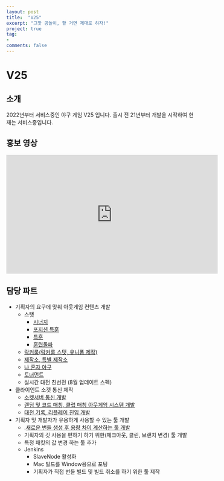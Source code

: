 ```yaml
---
layout: post
title:  "V25"
excerpt: "그깟 공놀이, 할 거면 제대로 하자!"
project: true
tag:
- 
comments: false
---
```


# V25

## 소개
2022년부터 서비스중인 야구 게임 V25 입니다.
출시 전 21년부터 개발을 시작하여 현재는 서비스중입니다.

## 홍보 영상

<iframe width="560" height="315" src="https://www.youtube.com/embed/vF1w_rnOduA?si=vVdWhYxzQuFXsqQX" title="YouTube video player" frameborder="0" allow="accelerometer; autoplay; clipboard-write; encrypted-media; gyroscope; picture-in-picture" allowfullscreen></iframe>


## 담당 파트
- 기획자의 요구에 맞춰 아웃게임 컨텐츠 개발
    - 스탯
        - [시너지](https://aszd0708.github.io/V25_Synergy)
        - [포지션 특훈](https://aszd0708.github.io/V25_PositionTraining)
        - [특훈](https://aszd0708.github.io/V25_SpecialTraining)
        - [훈련돌파](https://aszd0708.github.io/V25_Transcendence)
    - [락커룸(락커룸 스탯, 유니폼 제작)](https://aszd0708.github.io/V25_LockerRoom)
    - [제작소, 특별 제작소](https://aszd0708.github.io/V25_Workshop)
    - [나 혼자 야구](https://aszd0708.github.io/V25_OneVsAll)
    - [토너먼트](https://aszd0708.github.io/V25_Tournament)
    - 실시간 대전 친선전 (8월 업데이트 스펙)
- 클라이언트 소켓 통신 제작
    - [소켓서버 통신 개발](https://aszd0708.github.io/V25_Socket)
    - [랜덤 및 코드 매칭, 클럽 매칭 아웃게임 시스템 개발](https://aszd0708.github.io/V25_Matching)
    - [대전 기록, 리플레이 진입 개발](https://aszd0708.github.io/V25_PVPRecord)
- 기획자 및 개발자가 유용하게 사용할 수 있는 툴 개발
    - .[새로운 번들 생성 후 용량 차이 계산하는 툴 개발](https://aszd0708.github.io/V25_Bundle)
    - 기획자의 깃 사용을 편하기 하기 위한(체크아웃, 클린, 브랜치 변경) 툴 개발
    - 특정 패킷의 값 변경 하는 툴 추가
    - Jenkins
        - SlaveNode 활성화
        - Mac 빌드를 Window용으로 포팅
        - 기획자가 직접 번들 빌드 및 빌드 취소를 하기 위한 툴 제작